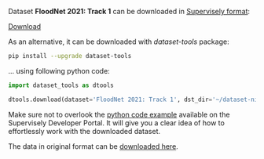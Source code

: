 Dataset **FloodNet 2021: Track 1** can be downloaded in [Supervisely format](https://developer.supervisely.com/api-references/supervisely-annotation-json-format):

 [Download](https://assets.supervisely.com/remote/eyJsaW5rIjogInMzOi8vc3VwZXJ2aXNlbHktZGF0YXNldHMvMTIzOF9GbG9vZE5ldCAyMDIxOiBUcmFjayAxL2Zsb29kbmV0LTIwMjE6LXRyYWNrLTEtRGF0YXNldE5pbmphLnRhciIsICJzaWciOiAiZ2FxZkorQ3dIU0R0U0srWFZwZGtjVWR5dHJGRVY5THgyUDVLVDV1RVdPdz0ifQ==?response-content-disposition=attachment%3B%20filename%3D%22floodnet-2021%3A-track-1-DatasetNinja.tar%22)

As an alternative, it can be downloaded with *dataset-tools* package:
``` bash
pip install --upgrade dataset-tools
```

... using following python code:
``` python
import dataset_tools as dtools

dtools.download(dataset='FloodNet 2021: Track 1', dst_dir='~/dataset-ninja/')
```
Make sure not to overlook the [python code example](https://developer.supervisely.com/getting-started/python-sdk-tutorials/iterate-over-a-local-project) available on the Supervisely Developer Portal. It will give you a clear idea of how to effortlessly work with the downloaded dataset.

The data in original format can be [downloaded here](https://drive.google.com/drive/folders/1sZZMJkbqJNbHgebKvHzcXYZHJd6ss4tH).